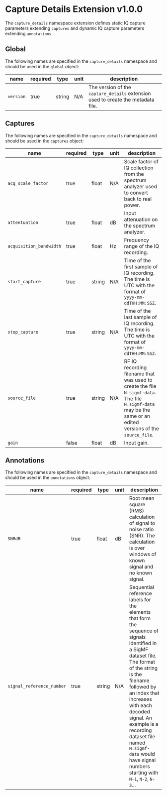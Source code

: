 # Capture Details Extension v1.0.0
The `capture_details` namespace extension defines static IQ capture parameters extending `captures` and dynamic IQ capture parameters extending `annotations`.

## Global

The following names are specified in the `capture_details` namespace and should be used in the `global` object:

|name|required|type|unit|description|
|----|--------------|-------|-------|-----------|
|`version`|true|string|N/A|The version of the `capture_details` extension used to create the metadata file.|

## Captures

The following names are specified in the `capture_details` namespace and should be used in the `captures` object:

|name|required|type|unit|description|
|----|--------------|-------|-------|-----------|
|`acq_scale_factor`|true|float|N/A|Scale factor of IQ collection from the spectrum analyzer used to convert back to real power.|
|`attentuation`|true|float|dB|Input attenuation on the spectrum analyzer.|
|`acquisition_bandwidth`|true|float|Hz|Frequency range of the IQ recording.|
|`start_capture`|true|string|N/A|Time of the first sample of IQ recording. The time is UTC with the format of `yyyy-mm-ddTHH:MM:SSZ`.|
|`stop_capture`|true|string|N/A|Time of the last sample of IQ recording. The time is UTC with the format of `yyyy-mm-ddTHH:MM:SSZ`.|
|`source_file`|true|string|N/A|RF IQ recording filename that was used to create the file `N.sigmf-data`.  The file `N.sigmf-data` may be the same or an edited versions of the `source_file`.|
|`gain`|false|float|dB|Input gain.|

## Annotations

The following names are specified in the `capture_details` namespace and should be used in the `annotations` object:

|name|required|type|unit|description|
|----|--------------|-------|-------|-----------|
|`SNRdB`|true|float|dB|Root mean square (RMS) calculation of signal to noise ratio (SNR). The calculation is over windows of known signal and no known signal.|
|`signal_reference_number`|true|string|N/A|Sequential reference labels for the elements that form the sequence of signals identified in a SigMF dataset file. The format of the string is the filename followed by an index that increases with each decoded signal.  An example is a recording dataset file named `N.sigmf-data` would have signal numbers starting with `N-1`, `N-2`, `N-3`...|